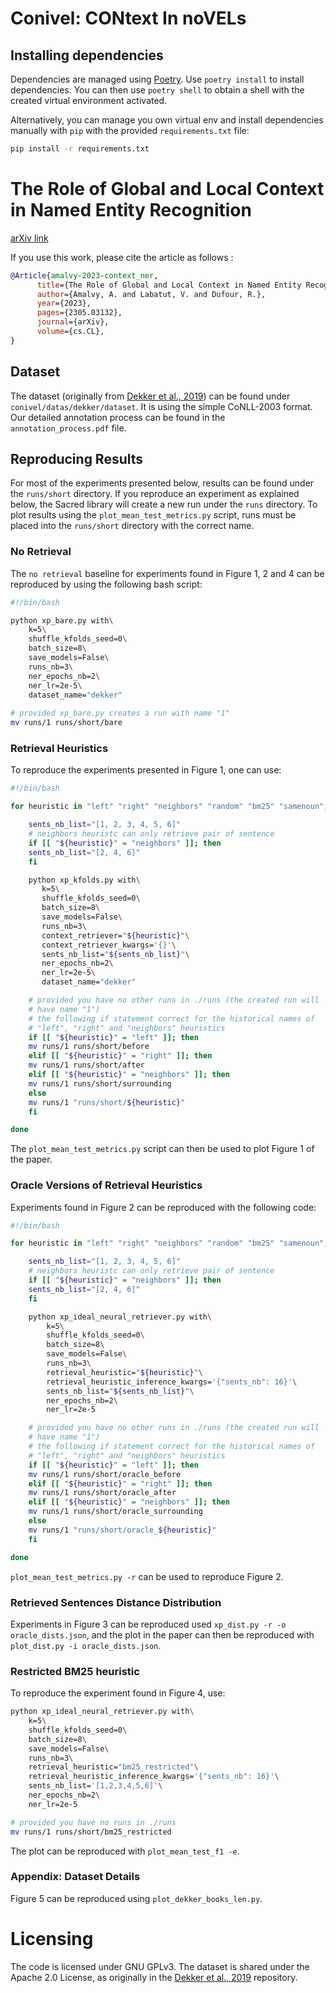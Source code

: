 # Conivel: CONtext In noVELs

## Installing dependencies

Dependencies are managed using [Poetry](https://python-poetry.org/). Use `poetry install` to install dependencies. You can then use `poetry shell` to obtain a shell with the created virtual environment activated.

Alternatively, you can manage you own virtual env and install dependencies manually with `pip` with the provided `requirements.txt` file:

```sh
pip install -r requirements.txt
```


# The Role of Global and Local Context in Named Entity Recognition

[arXiv link](https://arxiv.org/abs/2305.03132)

If you use this work, please cite the article as follows :

```bibtex
@Article{amalvy-2023-context_ner,
      title={The Role of Global and Local Context in Named Entity Recognition}, 
      author={Amalvy, A. and Labatut, V. and Dufour, R.},
      year={2023},
      pages={2305.03132},
      journal={arXiv},
      volume={cs.CL},
}
```


## Dataset

The dataset (originally from [Dekker et al., 2019](https://github.com/Niels-Dekker/Out-with-the-Old-and-in-with-the-Novel/tree/master)) can be found under `conivel/datas/dekker/dataset`. It is using the simple CoNLL-2003 format. Our detailed annotation process can be found in the `annotation_process.pdf` file.


## Reproducing Results

For most of the experiments presented below, results can be found under the `runs/short` directory. If you reproduce an experiment as explained below, the Sacred library will create a new run under the `runs` directory. To plot results using the `plot_mean_test_metrics.py` script, runs must be placed into the `runs/short` directory with the correct name.

### No Retrieval

The `no retrieval` baseline for experiments found in Figure 1, 2 and 4 can be reproduced by using the following bash script:

```sh
#!/bin/bash 

python xp_bare.py with\
	k=5\
	shuffle_kfolds_seed=0\
	batch_size=8\
	save_models=False\
	runs_nb=3\
	ner_epochs_nb=2\
	ner_lr=2e-5\
	dataset_name="dekker"
	
# provided xp_bare.py creates a run with name "1"
mv runs/1 runs/short/bare
```


### Retrieval Heuristics


To reproduce the experiments presented in Figure 1, one can use:

```sh
#!/bin/bash

for heuristic in "left" "right" "neighbors" "random" "bm25" "samenoun"; do

    sents_nb_list="[1, 2, 3, 4, 5, 6]"
    # neighbors heuristc can only retrieve pair of sentence
    if [[ "${heuristic}" = "neighbors" ]]; then
	sents_nb_list="[2, 4, 6]"
    fi

    python xp_kfolds.py with\
	   k=5\
	   shuffle_kfolds_seed=0\
	   batch_size=8\
	   save_models=False\
	   runs_nb=3\
	   context_retriever="${heuristic}"\
	   context_retriever_kwargs='{}'\
	   sents_nb_list="${sents_nb_list}"\
	   ner_epochs_nb=2\
	   ner_lr=2e-5\
	   dataset_name="dekker"

    # provided you have no other runs in ./runs (the created run will
    # have name "1")
    # the following if statement correct for the historical names of
    # "left", "right" and "neighbors" heuristics
    if [[ "${heuristic}" = "left" ]]; then
	mv runs/1 runs/short/before
    elif [[ "${heuristic}" = "right" ]]; then
	mv runs/1 runs/short/after
    elif [[ "${heuristic}" = "neighbors" ]]; then
	mv runs/1 runs/short/surrounding
    else
	mv runs/1 "runs/short/${heuristic}"
    fi

done
```

The `plot_mean_test_metrics.py` script can then be used to plot Figure 1 of the paper.


### Oracle Versions of Retrieval Heuristics

Experiments found in Figure 2 can be reproduced with the following code:

```sh
#!/bin/bash

for heuristic in "left" "right" "neighbors" "random" "bm25" "samenoun"; do

    sents_nb_list="[1, 2, 3, 4, 5, 6]"
    # neighbors heuristc can only retrieve pair of sentence
    if [[ "${heuristic}" = "neighbors" ]]; then
	sents_nb_list="[2, 4, 6]"
    fi

    python xp_ideal_neural_retriever.py with\
	    k=5\
	    shuffle_kfolds_seed=0\
	    batch_size=8\
	    save_models=False\
	    runs_nb=3\
	    retrieval_heuristic="${heuristic}"\
	    retrieval_heuristic_inference_kwargs='{"sents_nb": 16}'\
	    sents_nb_list="${sents_nb_list}"\
	    ner_epochs_nb=2\
	    ner_lr=2e-5

    # provided you have no other runs in ./runs (the created run will
    # have name "1")
    # the following if statement correct for the historical names of
    # "left", "right" and "neighbors" heuristics
    if [[ "${heuristic}" = "left" ]]; then
	mv runs/1 runs/short/oracle_before
    elif [[ "${heuristic}" = "right" ]]; then
	mv runs/1 runs/short/oracle_after
    elif [[ "${heuristic}" = "neighbors" ]]; then
	mv runs/1 runs/short/oracle_surrounding
    else
	mv runs/1 "runs/short/oracle_${heuristic}"
    fi

done
```

`plot_mean_test_metrics.py -r` can be used to reproduce Figure 2. 


### Retrieved Sentences Distance Distribution

Experiments in Figure 3 can be reproduced used `xp_dist.py -r -o oracle_dists.json`, and the plot in the paper can then be reproduced with `plot_dist.py -i oracle_dists.json`.


### Restricted BM25 heuristic

To reproduce the experiment found in Figure 4, use:

```sh
python xp_ideal_neural_retriever.py with\
	k=5\
	shuffle_kfolds_seed=0\
	batch_size=8\
	save_models=False\
	runs_nb=3\
	retrieval_heuristic="bm25_restricted"\
	retrieval_heuristic_inference_kwargs='{"sents_nb": 16}'\
	sents_nb_list='[1,2,3,4,5,6]'\
	ner_epochs_nb=2\
	ner_lr=2e-5

# provided you have no runs in ./runs
mv runs/1 runs/short/bm25_restricted
```

The plot can be reproduced with `plot_mean_test_f1 -e`.


### Appendix: Dataset Details

Figure 5 can be reproduced using `plot_dekker_books_len.py`.


# Licensing

The code is licensed under GNU GPLv3. The dataset is shared under the Apache 2.0 License, as originally in the [Dekker et al., 2019](https://github.com/Niels-Dekker/Out-with-the-Old-and-in-with-the-Novel/tree/master) repository.
